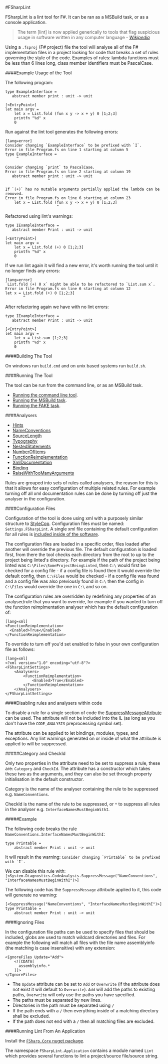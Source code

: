 #FSharpLint

FSharpLint is a lint tool for F#. It can be ran as a MSBuild task, or as a console application.

> The term [lint] is now applied generically to tools that flag suspicious usage in software written in any computer language - [_Wikipedia_](http://en.wikipedia.org/wiki/Lint_(software))

Using a `.fsproj` (F# project) file the tool will analyse all of the F# implementation files in a project looking for code that breaks a set of rules governing the style of the code. Examples of rules: lambda functions must be less than 6 lines long, class member identifiers must be PascalCase.

####Example Usage of the Tool

The following program:

    type ExampleInterface =
       abstract member print : unit -> unit

    [<EntryPoint>]
    let main argv = 
        let x = List.fold (fun x y -> x + y) 0 [1;2;3]
        printfn "%d" x
        0

Run against the lint tool generates the following errors:

	[lang=error]
    Consider changing `ExampleInterface` to be prefixed with `I`.
    Error in file Program.fs on line 1 starting at column 5
    type ExampleInterface =
         ^

    Consider changing `print` to PascalCase.
    Error in file Program.fs on line 2 starting at column 19
       abstract member print : unit -> unit
                       ^

    If `(+)` has no mutable arguments partially applied the lambda can be removed.
    Error in file Program.fs on line 6 starting at column 23
        let x = List.fold (fun x y -> x + y) 0 [1;2;3]
                           ^

Refactored using lint's warnings:

    type IExampleInterface =
       abstract member Print : unit -> unit

    [<EntryPoint>]
    let main argv = 
        let x = List.fold (+) 0 [1;2;3]
        printfn "%d" x
        0

If we run lint again it will find a new error, it's worth running the tool until it no longer finds any errors:

	[lang=error]
    `List.fold (+) 0 x` might be able to be refactored to `List.sum x`.
    Error in file Program.fs on line 6 starting at column 12
    let x = List.fold (+) 0 [1;2;3]
            ^

After refactoring again we have with no lint errors:

    type IExampleInterface =
       abstract member Print : unit -> unit

    [<EntryPoint>]
    let main argv = 
        let x = List.sum [1;2;3]
        printfn "%d" x
        0

####Building The Tool

On windows run `build.cmd` and on unix based systems run `build.sh`.

####Running The Tool

The tool can be run from the command line, or as an MSBuild task. 

* [Running the command line tool](Console-Application.html).
* [Running the MSBuild task](MSBuild-Task.html).
* [Running the FAKE task](FAKE-Task.html).

####Analysers

* [Hints](Hints.html)
* [NameConventions](NameConventions.html)
* [SourceLength](SourceLength.html)
* [Typography](Typography.html)
* [NestedStatements](NestedStatements.html)
* [NumberOfItems](NumberOfItems.html)
* [FunctionReimplementation](FunctionReimplementation.html)
* [XmlDocumentation](XmlDocumentation.html)
* [Binding](Binding.html)
* [RaiseWithTooManyArguments](RaiseWithTooManyArguments.html)

Rules are grouped into sets of rules called analysers, the reason for this is that it allows for easy configuration of multiple related rules. For example turning off all xml documentation rules can be done by turning off just the analyser in the configuration.

####Configuration Files

Configuration of the tool is done using xml with a purposely similar structure to [StyleCop](http://stylecop.codeplex.com/). Configuration files must be named: `Settings.FSharpLint`. A single xml file containing the default configuration for all rules is [included inside of the software](https://github.com/fsprojects/FSharpLint/blob/master/src/FSharpLint.Framework/DefaultConfiguration.FSharpLint).

The configuration files are loaded in a specific order, files loaded after another will override the previous file. The default configuration is loaded first, from there the tool checks each directory from the root to up to the project being linted's directory. For example if the path of the project being linted was `C:\Files\SomeProjectBeingLinted`, then `C:\` would first be checked for a config file - if a config file is found then it would override the default config, then `C:\Files` would be checked - if a config file was found and a config file was also previously found in `C:\` then the config in `C:\Files` would override the one in `C:\` and so on.

The configuration rules are overridden by redefining any properties of an analyser/rule that you want to override, for example if you wanted to turn off the function reimplmentation analyser which has the default configuration of:

	[lang=xml]
    <FunctionReimplementation>
      <Enabled>True</Enabled>
    </FunctionReimplementation>

To override to turn off you'd set enabled to false in your own configuration file as follows:

	[lang=xml]
    <?xml version="1.0" encoding="utf-8"?>
	<FSharpLintSettings>
	    <Analysers>
			<FunctionReimplementation>
				<Enabled>True</Enabled>
			</FunctionReimplementation>
		</Analysers>
	</FSharpLintSettings>

####Disabling rules and analysers within code

To disable a rule for a single section of code the [SuppressMessageAttribute](http://msdn.microsoft.com/en-us/library/system.diagnostics.codeanalysis.suppressmessageattribute(v=vs.110).aspx) can be used. The attribute will not be included into the IL (as long as you don't have the `CODE_ANALYSIS` preprocessing symbol set).

The attribute can be applied to let bindings, modules, types, and exceptions. Any lint warnings generated on or inside of what the attribute is applied to will be suppressed.

#####Category and CheckId

Only two properties in the attribute need to be set to suppress a rule, these are: `Category` and `CheckId`. The attribute has a constructor which takes these two as the arguments, and they can also be set through property initialisation in the default constructor.

Category is the name of the analyser containing the rule to be suppressed e.g. `NameConventions`.

CheckId is the name of the rule to be suppressed, or `*` to suppress all rules in the analyser e.g. `InterfaceNamesMustBeginWithI`.

#####Example

The following code breaks the rule `NameConventions.InterfaceNamesMustBeginWithI`:

    type Printable =
        abstract member Print : unit -> unit
        
It will result in the warning: ```Consider changing `Printable` to be prefixed with `I`.```

We can disable this rule with: `[<System.Diagnostics.CodeAnalysis.SuppressMessage("NameConventions", "InterfaceNamesMustBeginWithI")>]`

The following code has the `SuppressMessage` attribute applied to it, this code will generate no warning:

    [<SuppressMessage("NameConventions", "InterfaceNamesMustBeginWithI")>]
    type Printable =
        abstract member Print : unit -> unit

####Ignoring Files

In the configuration file paths can be used to specify files that should be included, globs are used to match wildcard directories and files. For example the following will match all files with the file name assemblyinfo (the matching is case insensitive) with any extension:

	<IgnoreFiles Update="Add">
		<![CDATA[
		  assemblyinfo.*
		]]>
	</IgnoreFiles>

* The `Update` attribute can be set to `Add` or `Overwrite` (if the attribute does not exist it will default to `Overwrite`). `Add` will add the paths to existing paths, `Overwrite` will only use the paths you have specified.
* The paths must be separated by new lines.
* Directories in the path must be separated using `/`
* If the path ends with a `/` then everything inside of a matching directory shall be excluded.
* If the path does not end with a `/` then all matching files are excluded.

####Running Lint From An Application

Install the [`FSharp.Core` nuget package](https://www.nuget.org/packages/FSharpLint.Core/).

The namespace `FSharpLint.Application` contains a module named `Lint` which provides several functions
to lint a project/source file/source string.